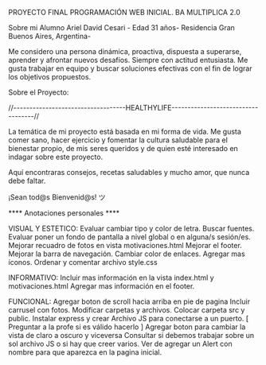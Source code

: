
PROYECTO FINAL PROGRAMACIÓN WEB INICIAL.
BA MULTIPLICA 2.0 

Sobre mi
Alumno Ariel David Cesari - 
Edad 31 años- 
Residencia Gran Buenos Aires, Argentina-

Me considero una persona dinámica, proactiva, dispuesta a superarse, aprender y afrontar nuevos desafíos. Siempre con actitud entusiasta. Me gusta trabajar en equipo y buscar soluciones efectivas con el fin de lograr los objetivos propuestos.

Sobre el Proyecto:


//-----------------------------------HEALTHYLIFE-----------------------------------//

La temática de mi proyecto está basada en mi forma de vida. Me gusta comer sano, hacer ejercicio y fomentar la cultura saludable para el bienestar propio, de mis seres queridos y de quien esté interesado en indagar sobre este proyecto. 

Aquí encontraras consejos, recetas saludables y mucho amor, que nunca debe faltar. 

¡Sean tod@s Bienvenid@s! ツ 


**** Anotaciones personales  ****

VISUAL Y ESTETICO:
Evaluar cambiar tipo y color de letra. Buscar fuentes.
Evaluar poner un fondo de pantalla a nivel global o en alguna/s sesión/es.
Mejorar recuadro de fotos en vista motivaciones.html
Mejorar el footer.
Mejorar la barra de navegación. Cambiar color de enlaces.
Agregar mas íconos.
Ordenar y comentar archivo style.css

INFORMATIVO:
Incluir mas información en la vista index.html y motivaciones.html
Agregar mas información en el footer.

FUNCIONAL:
Agregar boton de scroll hacia arriba  en pie de pagina
Incluir carrusel con fotos.
Modificar carpetas y archivos. Colocar carpeta src y public. Instalar express y crear Archivo JS para conectarse a un puerto. [ Preguntar a la profe si es válido hacerlo ]
Agregar boton para cambiar la vista de claro a oscuro y viceversa 
Consultar si debemos trabajar sobre un sol archivo JS o si hay que creer varios.
Ver de agregar un Alert con nombre para que aparezca en la pagina inicial.






